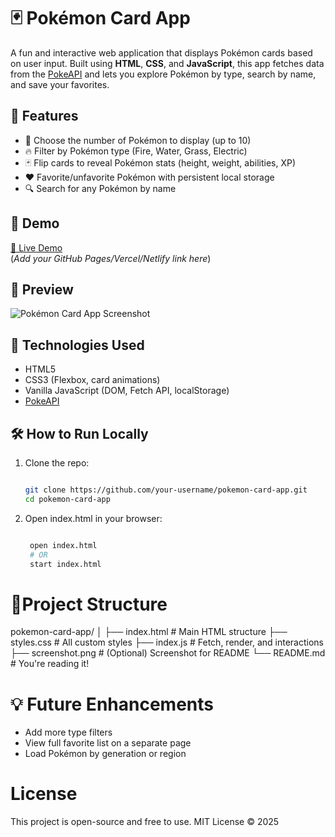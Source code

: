 # 🃏 Pokémon Card App

A fun and interactive web application that displays Pokémon cards based on user input. Built using **HTML**, **CSS**, and **JavaScript**, this app fetches data from the [PokeAPI](https://pokeapi.co/) and lets you explore Pokémon by type, search by name, and save your favorites.

## 🌟 Features

- 🔢 Choose the number of Pokémon to display (up to 10)
- 🔥 Filter by Pokémon type (Fire, Water, Grass, Electric)
- 🃏 Flip cards to reveal Pokémon stats (height, weight, abilities, XP)
- ❤️ Favorite/unfavorite Pokémon with persistent local storage
- 🔍 Search for any Pokémon by name

## 🚀 Demo

[🔗 Live Demo](#)  
(*Add your GitHub Pages/Vercel/Netlify link here*)

## 📸 Preview

![Pokémon Card App Screenshot](./screenshot.png)

## 🧠 Technologies Used

- HTML5
- CSS3 (Flexbox, card animations)
- Vanilla JavaScript (DOM, Fetch API, localStorage)
- [PokeAPI](https://pokeapi.co/)

## 🛠 How to Run Locally

1. Clone the repo:
   ```bash

   git clone https://github.com/your-username/pokemon-card-app.git
   cd pokemon-card-app

    ```
2. Open index.html in your browser:
   ```bash

    open index.html
    # OR
    start index.html
    ```

# 📂Project Structure

pokemon-card-app/
│
├── index.html        # Main HTML structure
├── styles.css        # All custom styles
├── index.js          # Fetch, render, and interactions
├── screenshot.png    # (Optional) Screenshot for README
└── README.md         # You're reading it!

# 💡 Future Enhancements

- Add more type filters
- View full favorite list on a separate page
- Load Pokémon by generation or region

# License 

This project is open-source and free to use.
MIT License © 2025

